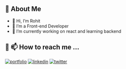 
## 🚀 About Me

- 👋 Hi, I’m Rohit
- 👀 I’m a Front-end Developer
- 🌱 I’m currently working on react and learning backend

## 🔗 📫 How to reach me ...
[![portfolio](https://img.shields.io/badge/my_portfolio-000?style=for-the-badge&logo=ko-fi&logoColor=white)]()
[![linkedin](https://img.shields.io/badge/linkedin-0A66C2?style=for-the-badge&logo=linkedin&logoColor=white)](https://www.linkedin.com/in/rohit-prakash-7a07491a0)
[![twitter](https://img.shields.io/badge/twitter-1DA1F2?style=for-the-badge&logo=twitter&logoColor=white)](https://twitter.com/_waasp_)


<!---
hakkanoodles/hakkanoodles is a ✨ special ✨ repository because its `README.md` (this file) appears on your GitHub profile.
You can click the Preview link to take a look at your changes.
--->
